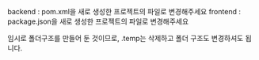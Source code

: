 backend : pom.xml을 새로 생성한 프로젝트의 파일로 변경해주세요
frontend : package.json을 새로 생성한 프로젝트의 파일로 변경해주세요

임시로 폴더구조를 만들어 둔 것이므로, .temp는 삭제하고 폴더 구조도 변경하셔도 됩니다.

